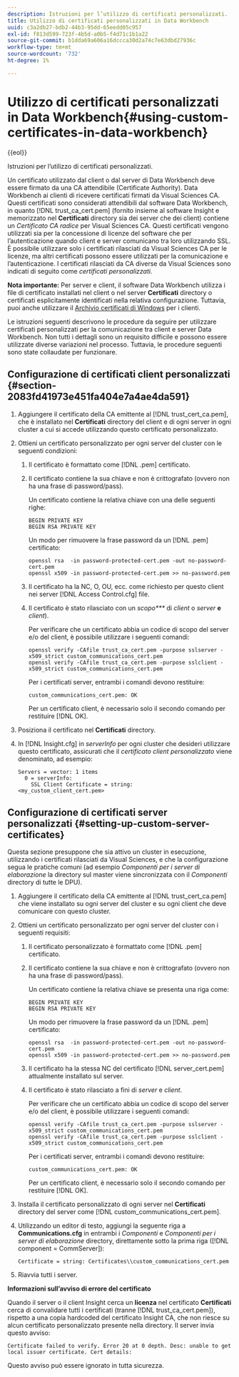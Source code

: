 ```yaml
---
description: Istruzioni per l’utilizzo di certificati personalizzati.
title: Utilizzo di certificati personalizzati in Data Workbench
uuid: c3a2db27-bdb2-44b3-95dd-65eedd05c957
exl-id: f813d599-723f-4b5d-a0b5-f4d71c1b1a22
source-git-commit: b1dda69a606a16dccca30d2a74c7e63dbd27936c
workflow-type: tm+mt
source-wordcount: '732'
ht-degree: 1%

---
```


# Utilizzo di certificati personalizzati in Data Workbench{#using-custom-certificates-in-data-workbench}

{{eol}}

Istruzioni per l’utilizzo di certificati personalizzati.

Un certificato utilizzato dal client o dal server di Data Workbench deve essere firmato da una CA attendibile (Certificate Authority). Data Workbench ai clienti di ricevere certificati firmati da Visual Sciences CA. Questi certificati sono considerati attendibili dal software Data Workbench, in quanto [!DNL trust_ca_cert.pem] (fornito insieme al software Insight e memorizzato nel **Certificati** directory sia dei server che dei client) contiene un *Certificato CA radice* per Visual Sciences CA. Questi certificati vengono utilizzati sia per la concessione di licenze del software che per l’autenticazione quando client e server comunicano tra loro utilizzando SSL. È possibile utilizzare solo i certificati rilasciati da Visual Sciences CA per le licenze, ma altri certificati possono essere utilizzati per la comunicazione e l’autenticazione. I certificati rilasciati da CA diverse da Visual Sciences sono indicati di seguito come *certificati personalizzati.*

**Nota importante:** Per server e client, il software Data Workbench utilizza i file di certificato installati nel client o nel server **Certificati** directory o certificati esplicitamente identificati nella relativa configurazione. Tuttavia, puoi anche utilizzare il [Archivio certificati di Windows](../../../../../home/c-inst-svr/c-install-ins-svr/t-install-proc-inst-svr-dpu/c-dnld-dgtl-cert/crypto-api.md#concept-4acb13b7de9340ea8cde8ad84b93358d) per i clienti.

Le istruzioni seguenti descrivono le procedure da seguire per utilizzare certificati personalizzati per la comunicazione tra client e server Data Workbench. Non tutti i dettagli sono un requisito difficile e possono essere utilizzate diverse variazioni nel processo. Tuttavia, le procedure seguenti sono state collaudate per funzionare.

## Configurazione di certificati client personalizzati {#section-2083fd41973e451fa404e7a4ae4da591}

1. Aggiungere il certificato della CA emittente al [!DNL trust_cert_ca.pem], che è installato nel **Certificati** directory del client e di ogni server in ogni cluster a cui si accede utilizzando questo certificato personalizzato.

1. Ottieni un certificato personalizzato per ogni server del cluster con le seguenti condizioni:

   1. Il certificato è formattato come [!DNL .pem] certificato.
   1. Il certificato contiene la sua chiave e non è crittografato (ovvero non ha una frase di password/pass).

      Un certificato contiene la relativa chiave con una delle seguenti righe:

      ```
      BEGIN PRIVATE KEY 
      BEGIN RSA PRIVATE KEY
      ```

      Un modo per rimuovere la frase password da un [!DNL .pem] certificato:

      ```
      openssl rsa  -in password-protected-cert.pem -out no-password-cert.pem 
      openssl x509 -in password-protected-cert.pem >> no-password.pem
      ```

   1. Il certificato ha la NC, O, OU, ecc. come richiesto per questo client nei server [!DNL Access Control.cfg] file.
   1. Il certificato è stato rilasciato con un *scopo&#42;&#42;&#42;* di *client* o *server* **e** *client*).

      Per verificare che un certificato abbia un codice di scopo del server e/o del client, è possibile utilizzare i seguenti comandi:

      ```
      openssl verify -CAfile trust_ca_cert.pem -purpose sslserver -x509_strict custom_communications_cert.pem 
      openssl verify -CAfile trust_ca_cert.pem -purpose sslclient -x509_strict custom_communications_cert.pem
      ```

      Per i certificati server, entrambi i comandi devono restituire:

      ```
      custom_communications_cert.pem: OK
      ```

      Per un certificato client, è necessario solo il secondo comando per restituire [!DNL OK].

1. Posiziona il certificato nel **Certificati** directory.
1. In [!DNL Insight.cfg] in *serverInfo* per ogni cluster che desideri utilizzare questo certificato, assicurati che il *certificato client personalizzato* viene denominato, ad esempio:

   ```
   Servers = vector: 1 items 
     0 = serverInfo: 
       SSL Client Certificate = string:
   <my_custom_client_cert.pem>
   ```

## Configurazione di certificati server personalizzati {#setting-up-custom-server-certificates}

Questa sezione presuppone che sia attivo un cluster in esecuzione, utilizzando i certificati rilasciati da Visual Sciences, e che la configurazione segua le pratiche comuni (ad esempio *Componenti per i server di elaborazione* la directory sul master viene sincronizzata con il *Componenti* directory di tutte le DPU).

1. Aggiungere il certificato della CA emittente al [!DNL trust_cert_ca.pem] che viene installato su ogni server del cluster e su ogni client che deve comunicare con questo cluster.
1. Ottieni un certificato personalizzato per ogni server del cluster con i seguenti requisiti:

   1. Il certificato personalizzato è formattato come [!DNL .pem] certificato.
   1. Il certificato contiene la sua chiave e non è crittografato (ovvero non ha una frase di password/pass).

      Un certificato contiene la relativa chiave se presenta una riga come:

      ```
      BEGIN PRIVATE KEY 
      BEGIN RSA PRIVATE KEY
      ```

      Un modo per rimuovere la frase password da un [!DNL .pem] certificato:

      ```
      openssl rsa  -in password-protected-cert.pem -out no-password-cert.pem 
      openssl x509 -in password-protected-cert.pem >> no-password.pem
      ```

   1. Il certificato ha la stessa NC del certificato [!DNL server_cert.pem] attualmente installato sul server.
   1. Il certificato è stato rilasciato a fini di *server* e *client*.

      Per verificare che un certificato abbia un codice di scopo del server e/o del client, è possibile utilizzare i seguenti comandi:

      ```
      openssl verify -CAfile trust_ca_cert.pem -purpose sslserver -x509_strict custom_communications_cert.pem 
      openssl verify -CAfile trust_ca_cert.pem -purpose sslclient -x509_strict custom_communications_cert.pem
      ```

      Per i certificati server, entrambi i comandi devono restituire:

      ```
      custom_communications_cert.pem: OK
      ```

      Per un certificato client, è necessario solo il secondo comando per restituire [!DNL OK].

1. Installa il certificato personalizzato di ogni server nel **Certificati** directory del server come [!DNL custom_communications_cert.pem].

1. Utilizzando un editor di testo, aggiungi la seguente riga a **Communications.cfg** in entrambi i *Componenti* e *Componenti per i server di elaborazione* directory, direttamente sotto la prima riga ([!DNL component = CommServer]):

   ```
   Certificate = string: Certificates\\custom_communications_cert.pem
   ```

1. Riavvia tutti i server.

**Informazioni sull’avviso di errore del certificato**

Quando il server o il client Insight cerca un **licenza** nel certificato **Certificati** cerca di convalidare tutti i certificati (tranne [!DNL trust_ca_cert.pem]), rispetto a una copia hardcoded del certificato Insight CA, che non riesce su alcun certificato personalizzato presente nella directory. Il server invia questo avviso:

```
Certificate failed to verify. Error 20 at 0 depth. Desc: unable to get local issuer certificate. Cert details:
```

Questo avviso può essere ignorato in tutta sicurezza.
